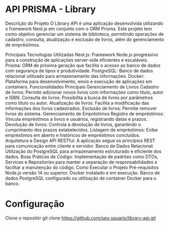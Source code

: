 # API PRISMA - Library
Descrição do Projeto
O Library API é uma aplicação desenvolvida utilizando o framework Nest.js em conjunto com o ORM Prisma. Este projeto tem como objetivo gerenciar um sistema de biblioteca, permitindo operações de cadastro, consulta, atualização e exclusão de livros, além do gerenciamento de empréstimos.

Principais Tecnologias Utilizadas
Nest.js: Framework Node.js progressivo para a construção de aplicações server-side eficientes e escaláveis.
Prisma: ORM de próxima geração que facilita o acesso ao banco de dados com segurança de tipos e produtividade.
PostgreSQL: Banco de dados relacional utilizado para armazenamento das informações.
Docker: Plataforma para desenvolvimento, envio e execução de aplicações em containers.
Funcionalidades Principais
Gerenciamento de Livros
Cadastro de livros: Permite adicionar novos livros com informações como título, autor e ISBN.
Consulta de livros: Possibilita a busca de livros por parâmetros como título ou autor.
Atualização de livros: Facilita a modificação das informações dos livros cadastrados.
Exclusão de livros: Permite remover livros do sistema.
Gerenciamento de Empréstimos
Registro de empréstimos: Vincula empréstimos a livros e usuários, registrando datas e prazos.
Devolução de livros: Controla a devolução de livros, garantindo o cumprimento dos prazos estabelecidos.
Listagem de empréstimos: Exibe empréstimos em aberto e históricos de empréstimos concluídos.
Arquitetura e Design
API RESTful: A aplicação segue os princípios REST para comunicação entre cliente e servidor.
Banco de Dados Relacional: Utilização do PostgreSQL para armazenamento estruturado e eficiente dos dados.
Boas Práticas de Código: Implementação de padrões como DTOs, Services e Repositories para manter a separação de responsabilidades e facilitar a manutenção do código.
Como Executar o Projeto
Pré-requisitos
Node.js versão 14 ou superior.
Docker instalado e em execução.
Banco de dados PostgreSQL configurado ou utilização de container Docker para o banco.

# Configuração
Clone o repositór
  git clone https://github.com/seu-usuario/library-api.git
